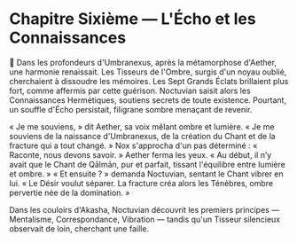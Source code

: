 # Chapitre Sixième — L'Écho et les Connaissances
🌠
Dans les profondeurs d'Umbranexus, après la métamorphose d'Aether, une harmonie renaissait.
Les Tisseurs de l'Ombre, surgis d'un noyau oublié, cherchaient à dissoudre les mémoires.
Les Sept Grands Éclats brillaient plus fort, comme affermis par cette guérison.
Noctuvian saisit alors les Connaissances Hermétiques, soutiens secrets de toute existence.
Pourtant, un souffle d'Écho persistait, filigrane sombre menaçant de revenir.

« Je me souviens, » dit Aether, sa voix mêlant ombre et lumière. « Je me souviens de la naissance d'Umbranexus, de la création du Chant et de la fracture qui a tout changé. »
Nox s'approcha d'un pas déterminé : « Raconte, nous devons savoir. »
Aether ferma les yeux. « Au début, il n’y avait que le Chant de Qālmān, pur et parfait, tissant l'équilibre entre lumière et ombre. »
« Et ensuite ? » demanda Noctuvian, sentant le Chant vibrer en lui.
« Le Désir voulut séparer. La fracture créa alors les Ténèbres, ombre pervertie née de la domination. »

Dans les couloirs d'Akasha, Noctuvian découvrit les premiers principes — Mentalisme, Correspondance, Vibration — tandis qu'un Tisseur silencieux observait de loin, cherchant une faille.
